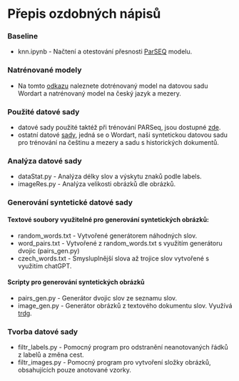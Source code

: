 # Přepis ozdobných nápisů
### Baseline
  - knn.ipynb - Načtení a otestování přesnosti [ParSEQ](https://github.com/baudm/parseq) modelu.
### Natrénované modely
  - Na tomto [odkazu](https://drive.google.com/drive/folders/1jsmSuNVoA33oGUKzIUBaNZN2STZSDUtC) naleznete dotrénovaný model na datovou sadu Wordart a natrénovaný model na český jazyk a mezery.
### Použité datové sady
 - datové sady použité taktéž při trénování PARSeq, jsou dostupné [zde](https://github.com/baudm/parseq/blob/main/Datasets.md).
 - ostatní datové [sady](https://drive.google.com/drive/folders/1Aqv98d6O5m63FeeysN_s6VxpA8nlGTKJ), jedná se o Wordart, naši syntetickou datovou sadu pro trénování na češtinu a mezery a sadu s historických dokumentů.
### Analýza datové sady
  - dataStat.py - Analýza délky slov a výskytu znaků podle labels.
  - imageRes.py - Analýza velikosti obrázků dle obrázků.
### Generování syntetické datové sady
#### Textové soubory využitelné pro generování syntetických obrázků:
  - random_words.txt - Vytvořené generátorem náhodných slov.
  - word_pairs.txt - Vytvořené z random_words.txt s využitím generátoru dvojic (pairs_gen.py)
  - czech_words.txt - Smysluplnější slova až trojice slov vytvořené s využitím chatGPT.
#### Scripty pro generování syntetických obrázků
  - pairs_gen.py - Generátor dvojic slov ze seznamu slov.
  - image_gen.py - Generátor obrázků z textového dokumentu slov. Využívá [trdg](https://github.com/Belval/TextRecognitionDataGenerator/tree/master).
### Tvorba datové sady
- filtr_labels.py - Pomocný program pro odstranění neanotovaných řádků z labelů a změna cest.
- filtr_images.py - Pomocný program pro vytvoření složky obrázků, obsahujících pouze anotované vzorky.

